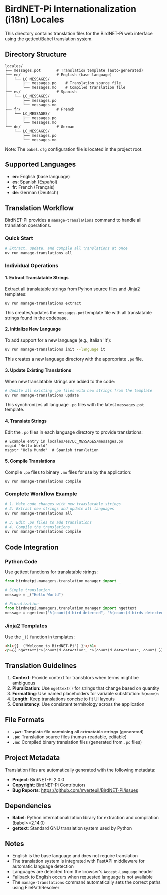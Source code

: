 # BirdNET-Pi Internationalization (i18n) Locales

This directory contains translation files for the BirdNET-Pi web interface using the gettext/Babel translation system.

## Directory Structure

```
locales/
├── messages.pot       # Translation template (auto-generated)
├── en/                # English (base language)
│   └── LC_MESSAGES/
│       ├── messages.po    # Translation source file
│       └── messages.mo    # Compiled translation file
├── es/                # Spanish
│   └── LC_MESSAGES/
│       ├── messages.po
│       └── messages.mo
├── fr/                # French
│   └── LC_MESSAGES/
│       ├── messages.po
│       └── messages.mo
└── de/                # German
    └── LC_MESSAGES/
        ├── messages.po
        └── messages.mo
```

Note: The `babel.cfg` configuration file is located in the project root.

## Supported Languages

- **en**: English (base language)
- **es**: Spanish (Español)
- **fr**: French (Français)
- **de**: German (Deutsch)

## Translation Workflow

BirdNET-Pi provides a `manage-translations` command to handle all translation operations.

### Quick Start

```bash
# Extract, update, and compile all translations at once
uv run manage-translations all
```

### Individual Operations

#### 1. Extract Translatable Strings

Extract all translatable strings from Python source files and Jinja2 templates:

```bash
uv run manage-translations extract
```

This creates/updates the `messages.pot` template file with all translatable strings found in the codebase.

#### 2. Initialize New Language

To add support for a new language (e.g., Italian 'it'):

```bash
uv run manage-translations init --language it
```

This creates a new language directory with the appropriate `.po` file.

#### 3. Update Existing Translations

When new translatable strings are added to the code:

```bash
# Update all existing .po files with new strings from the template
uv run manage-translations update
```

This synchronizes all language `.po` files with the latest `messages.pot` template.

#### 4. Translate Strings

Edit the `.po` files in each language directory to provide translations:

```po
# Example entry in locales/es/LC_MESSAGES/messages.po
msgid "Hello World"
msgstr "Hola Mundo"  # Spanish translation
```

#### 5. Compile Translations

Compile `.po` files to binary `.mo` files for use by the application:

```bash
uv run manage-translations compile
```

### Complete Workflow Example

```bash
# 1. Make code changes with new translatable strings
# 2. Extract new strings and update all languages
uv run manage-translations all

# 3. Edit .po files to add translations
# 4. Compile the translations
uv run manage-translations compile
```

## Code Integration

### Python Code

Use gettext functions for translatable strings:

```python
from birdnetpi.managers.translation_manager import _

# Simple translation
message = _("Hello World")

# Pluralization
from birdnetpi.managers.translation_manager import ngettext
message = ngettext("%(count)d bird detected", "%(count)d birds detected", count)
```

### Jinja2 Templates

Use the `_()` function in templates:

```html
<h1>{{ _("Welcome to BirdNET-Pi") }}</h1>
<p>{{ ngettext("%(count)d detection", "%(count)d detections", count) }}</p>
```

## Translation Guidelines

1. **Context**: Provide context for translators when terms might be ambiguous
2. **Pluralization**: Use `ngettext()` for strings that change based on quantity
3. **Formatting**: Use named placeholders for variable substitution: `%(name)s`
4. **Length**: Keep translations concise to fit UI layouts
5. **Consistency**: Use consistent terminology across the application

## File Formats

- **`.pot`**: Template file containing all extractable strings (generated)
- **`.po`**: Translation source files (human-readable, editable)
- **`.mo`**: Compiled binary translation files (generated from `.po` files)

## Project Metadata

Translation files are automatically generated with the following metadata:
- **Project**: BirdNET-Pi 2.0.0
- **Copyright**: BirdNET-Pi Contributors
- **Bug Reports**: https://github.com/mverteuil/BirdNET-Pi/issues

## Dependencies

- **Babel**: Python internationalization library for extraction and compilation (babel>=2.14.0)
- **gettext**: Standard GNU translation system used by Python

## Notes

- English is the base language and does not require translation
- The translation system is integrated with FastAPI middleware for automatic language detection
- Languages are detected from the browser's `Accept-Language` header
- Fallback to English occurs when requested language is not available
- The `manage-translations` command automatically sets the correct paths using FilePathResolver
